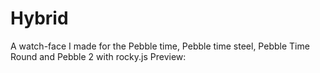 # Hybrid
A watch-face I made for the Pebble time, Pebble time steel, Pebble Time Round and Pebble 2 with rocky.js
Preview:

